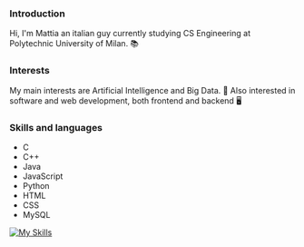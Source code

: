### Introduction
Hi, I'm Mattia an italian guy currently studying CS Engineering at Polytechnic University of Milan. 📚 

### Interests
My main interests are Artificial Intelligence and Big Data. 🔬
Also interested in software and web development, both frontend and backend 🖥️ 

### Skills and languages
  - C
  - C++
  - Java
  - JavaScript
  - Python
  - HTML
  - CSS
  - MySQL  

[![My Skills](https://skillicons.dev/icons?i=c,cpp,java,js,python,html,css,mysql)](https://skillicons.dev)
<!---
MattiaRepetti/MattiaRepetti is a ✨ special ✨ repository because its `README.md` (this file) appears on your GitHub profile.
You can click the Preview link to take a look at your changes.
--->
